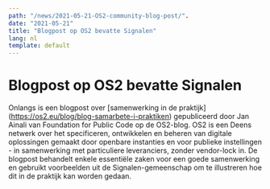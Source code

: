 ```yaml
---
path: "/news/2021-05-21-OS2-community-blog-post/".
date: "2021-05-21"
title: "Blogpost op OS2 bevatte Signalen"
lang: nl
template: default
---
```


# Blogpost op OS2 bevatte Signalen

Onlangs is een blogpost over [samenwerking in de praktijk] (https://os2.eu/blog/blog-samarbete-i-praktiken) gepubliceerd door Jan Ainali van Foundation for Public Code op de OS2-blog.
OS2 is een Deens netwerk over het specificeren, ontwikkelen en beheren van digitale oplossingen gemaakt door openbare instanties en voor publieke instellingen - in samenwerking met particuliere leveranciers, zonder vendor-lock in.
De blogpost behandelt enkele essentiële zaken voor een goede samenwerking en gebruikt voorbeelden uit de Signalen-gemeenschap om te illustreren hoe dit in de praktijk kan worden gedaan.
